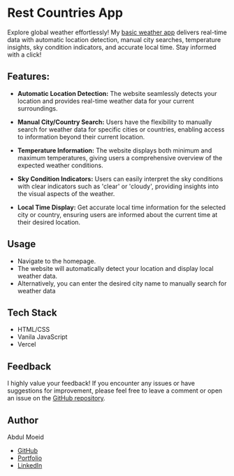 # Rest Countries App

Explore global weather effortlessly! My [basic weather app](https://basic-weather-app-flax.vercel.app/) delivers real-time data with automatic location detection, manual city searches, temperature insights, sky condition indicators, and accurate local time. Stay informed with a click!

## Features:
- **Automatic Location Detection:** The website seamlessly detects your location and provides real-time weather data for your current surroundings.

- **Manual City/Country Search:** Users have the flexibility to manually search for weather data for specific cities or countries, enabling access to information beyond their current location.

- **Temperature Information:** The website displays both minimum and maximum temperatures, giving users a comprehensive overview of the expected weather conditions.

- **Sky Condition Indicators:** Users can easily interpret the sky conditions with clear indicators such as 'clear' or 'cloudy', providing insights into the visual aspects of the weather.

- **Local Time Display:** Get accurate local time information for the selected city or country, ensuring users are informed about the current time at their desired location.

## Usage
- Navigate to the homepage.
- The website will automatically detect your location and display local weather data.
- Alternatively, you can enter the desired city name to manually search for weather data

## Tech Stack
- HTML/CSS
- Vanila JavaScript
- Vercel

## Feedback
I highly value your feedback! If you encounter any issues or have suggestions for improvement, please feel free to leave a comment or open an issue on the [GitHub repository](https://github.com/moeidejaz/basic-weather-app/issues).



## Author
Abdul Moeid
- [GitHub](https://github.com/moeidejaz)
- [Portfolio](https://moeidejaz.netlify.app)
- [LinkedIn](https://linkedin.com/in/moeidejaz)
